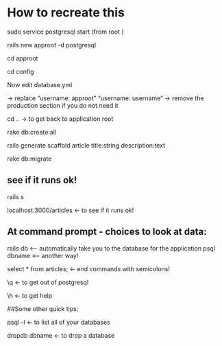# How to recreate this
sudo service postgresql start (from root )

rails new approot -d postgresql

cd approot

cd config

Now edit database.yml

→ replace “username: approot” “username: username”
→ remove the production section if you do not need it

cd .. → to get back to application root

rake db:create:all

rails generate scaffold article title:string description:text

rake db:migrate

## see if it runs ok!
rails s

localhost:3000/articles ← to see if it runs ok!

## At command prompt - choices to look at data:

rails db <-- automatically take you to the database for the application
psql dbname <-- another way!

select * from articles; ← end commands with semicolons!

\q ← to get out of postgresql

\h ← to get help

##Some other quick tips:

psql -l ← to list all of your databases

dropdb dbname ← to drop a database
